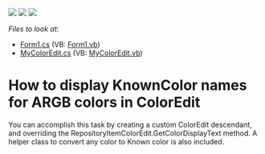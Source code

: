 <!-- default badges list -->
![](https://img.shields.io/endpoint?url=https://codecentral.devexpress.com/api/v1/VersionRange/128620656/13.1.4%2B)
[![](https://img.shields.io/badge/Open_in_DevExpress_Support_Center-FF7200?style=flat-square&logo=DevExpress&logoColor=white)](https://supportcenter.devexpress.com/ticket/details/E1516)
[![](https://img.shields.io/badge/📖_How_to_use_DevExpress_Examples-e9f6fc?style=flat-square)](https://docs.devexpress.com/GeneralInformation/403183)
<!-- default badges end -->
<!-- default file list -->
*Files to look at*:

* [Form1.cs](./CS/WindowsApplication78/Form1.cs) (VB: [Form1.vb](./VB/WindowsApplication78/Form1.vb))
* [MyColorEdit.cs](./CS/WindowsApplication78/MyColorEdit.cs) (VB: [MyColorEdit.vb](./VB/WindowsApplication78/MyColorEdit.vb))
<!-- default file list end -->
# How to display KnownColor names for ARGB colors in ColorEdit


<p>You can accomplish this task by creating a custom ColorEdit descendant, and overriding the RepositoryItemColorEdit.GetColorDisplayText method. A helper class to convert any color to Known color is also included.</p>

<br/>



